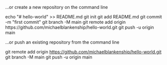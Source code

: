 …or create a new repository on the command line
<p>
echo "# hello-world" >> README.md
git init
git add README.md
git commit -m "first commit"
git branch -M main
git remote add origin https://github.com/michaelblankenship/hello-world.git
git push -u origin main
</p>

…or push an existing repository from the command line

git remote add origin https://github.com/michaelblankenship/hello-world.git
git branch -M main
git push -u origin main
